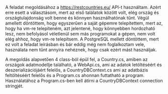 A feladat megoldásához a https://restcountries.eu/ API-t használtam. Azért erre esett a választásom, mert az első találatok között volt, elég ország és országtulajdonság volt benne és könnyen használhatónak tűnt.
Végül amellett döntöttem, hogy egyszerűen a saját gépemre telepítettem, mert az, hogy ha vm-re telepíteném, azt jelentené, hogy könnyebben hordozható lesz, nem befolyásol véletlenül sem más programokat a gépen, nem volt elég ahhoz, hogy vm-re telepítsem.
A PostgreSQL mellett döntöttem, mert ez volt a feladat leírásban és bár eddig még nem foglalkoztam vele, használata nem tűnt annyira nehéznek, hogy csak ezért mást használjak.

A megoldás alapvetően 4 class-ból épül fel, a Country.cs, amiben az országok adatmodellje található, a WebApi.cs, ami az adatok letöltéséért és deszerializációjáért felelős, a CountryDBContext.cs ami az adatbázis feltöltéséért felelős és a Program.cs ahonnan futtatható a program.
Használatához a Program.cs-ben kell átírni a CountryDBContext connection stringjét.
